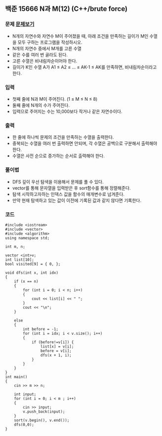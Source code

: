 ## 백준 15666 N과 M(12) (C++/brute force)

### 문제 [문제보기](https://www.acmicpc.net/problem/15666)
 - N개의 자연수와 자연수 M이 주어졌을 때, 아래 조건을 만족하는 길이가 M인 수열을 모두 구하는 프로그램을 작성하시오.
 - N개의 자연수 중에서 M개를 고른 수열
 - 같은 수를 여러 번 골라도 된다.
 - 고른 수열은 비내림차순이어야 한다.
 - 길이가 K인 수열 A가 A1 ≤ A2 ≤ ... ≤ AK-1 ≤ AK를 만족하면, 비내림차순이라고 한다.

### 입력
 - 첫째 줄에 N과 M이 주어진다. (1 ≤ M ≤ N ≤ 8)
 - 둘째 줄에 N개의 수가 주어진다. 
 - 입력으로 주어지는 수는 10,000보다 작거나 같은 자연수이다.

### 출력
 - 한 줄에 하나씩 문제의 조건을 만족하는 수열을 출력한다. 
 - 중복되는 수열을 여러 번 출력하면 안되며, 각 수열은 공백으로 구분해서 출력해야 한다.
 - 수열은 사전 순으로 증가하는 순서로 출력해야 한다.

### 풀이법
 - DFS 깊이 우선 탐색을 이용해서 문제를 풀 수 있다. 
 - vector를 통해 문자열을 입력받은 후 sort함수를 통해 정렬해준다. 
 - 탐색 시작하고자하는 인덱스 값을 함수의 매개변수로 넘겨준다.
 - 만약 현재 탐색하고 있는 값이 이전에 기록된 값과 같지 않다면 기록한다.


### 코드
```
#include <iostream>
#include <vector>
#include <algorithm>
using namespace std;

int m, n;

vector <int>v;
int list[10];
bool visited[9] = { 0, };

void dfs(int x, int idx)
{
	if (x == n)
	{
		for (int i = 0; i < n; i++)
		{
			cout << list[i] << " ";
		}
		cout << "\n";
	}

	else
	{
		int before = -1;
		for (int i = idx; i < v.size(); i++)
		{
			if (before!=v[i]) {
				list[x] = v[i];
				before = v[i];
				dfs(x + 1, i);
			}
		}
	}
}
int main()
{
	cin >> m >> n;

	int input;
	for (int i = 0; i < m ; i++)
	{
		cin >> input;
		v.push_back(input);
	}
	sort(v.begin(), v.end());
	dfs(0,0);
}
```
